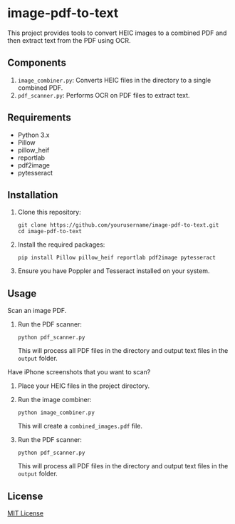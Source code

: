 # image-pdf-to-text

This project provides tools to convert HEIC images to a combined PDF and then extract text from the PDF using OCR.

## Components

1. `image_combiner.py`: Converts HEIC files in the directory to a single combined PDF.
2. `pdf_scanner.py`: Performs OCR on PDF files to extract text.

## Requirements

- Python 3.x
- Pillow
- pillow_heif
- reportlab
- pdf2image
- pytesseract

## Installation

1. Clone this repository:
   ```
   git clone https://github.com/yourusername/image-pdf-to-text.git
   cd image-pdf-to-text
   ```

2. Install the required packages:
   ```
   pip install Pillow pillow_heif reportlab pdf2image pytesseract
   ```

3. Ensure you have Poppler and Tesseract installed on your system.

## Usage
Scan an image PDF. 
1. Run the PDF scanner:
   ```
   python pdf_scanner.py
   ```
   This will process all PDF files in the directory and output text files in the `output` folder.

Have iPhone screenshots that you want to scan? 
1. Place your HEIC files in the project directory.

2. Run the image combiner:
   ```
   python image_combiner.py
   ```
   This will create a `combined_images.pdf` file.

3. Run the PDF scanner:
   ```
   python pdf_scanner.py
   ```
   This will process all PDF files in the directory and output text files in the `output` folder.

## License

[MIT License](LICENSE)
